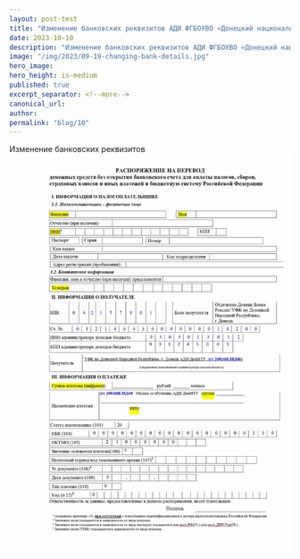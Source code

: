 ```yaml
---
layout: post-test
title: "Изменение банковских реквизитов АДИ ФГБОУВО «Донецкий национальный технический университет»"
date: 2023-10-10
description: "Изменение банковских реквизитов АДИ ФГБОУВО «Донецкий национальный технический университет»"
image: "/img/2023/09-19-changing-bank-details.jpg"
hero_image:
hero_height: is-medium
published: true
excerpt_separator: <!--more-->
canonical_url:
author:
permalink: "blog/10"
---
```


Изменение банковских реквизитов <!--more-->
<img alt="Изменение банковских реквизитов АДИ ФГБОУВО" width="800" src="/img/2023/09-19-changing-bank-details.jpg"/>
